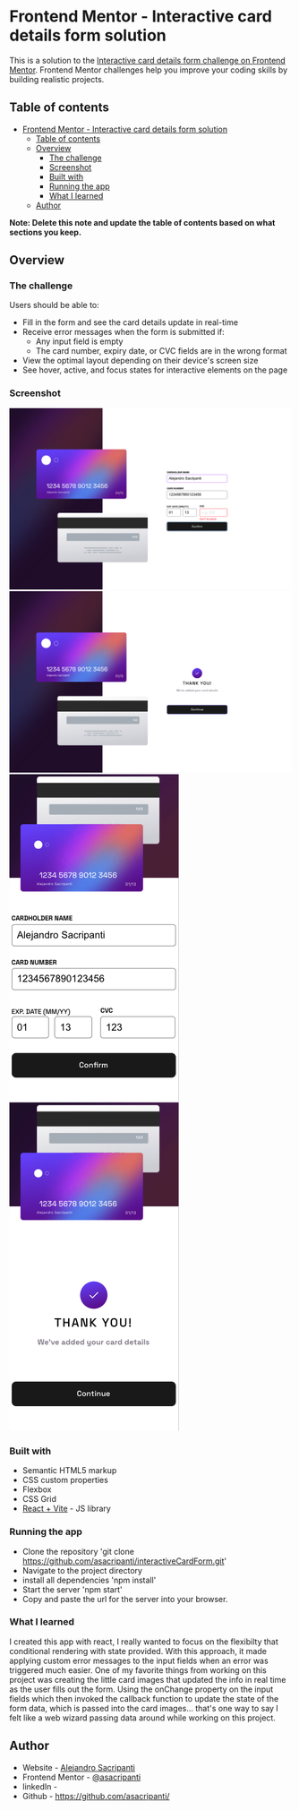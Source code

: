 # Frontend Mentor - Interactive card details form solution

This is a solution to the [Interactive card details form challenge on Frontend Mentor](https://www.frontendmentor.io/challenges/interactive-card-details-form-XpS8cKZDWw). Frontend Mentor challenges help you improve your coding skills by building realistic projects. 

## Table of contents

- [Frontend Mentor - Interactive card details form solution](#frontend-mentor---interactive-card-details-form-solution)
  - [Table of contents](#table-of-contents)
  - [Overview](#overview)
    - [The challenge](#the-challenge)
    - [Screenshot](#screenshot)
    - [Built with](#built-with)
    - [Running the app](#running-the-app)
    - [What I learned](#what-i-learned)
  - [Author](#author)

**Note: Delete this note and update the table of contents based on what sections you keep.**

## Overview

### The challenge

Users should be able to:

- Fill in the form and see the card details update in real-time
- Receive error messages when the form is submitted if:
  - Any input field is empty
  - The card number, expiry date, or CVC fields are in the wrong format
- View the optimal layout depending on their device's screen size
- See hover, active, and focus states for interactive elements on the page

### Screenshot

![Desktop view of form](images/desktopForm.png)
![Desktop view of form submission](images/desktopComplete.png)
![Mobile view of form](images/mobileForm.png)
![Mobile view of form submission](images/mobileComplete.png)


### Built with

- Semantic HTML5 markup
- CSS custom properties
- Flexbox
- CSS Grid
- [React + Vite](https://reactjs.org/) - JS library


### Running the app 

- Clone the repository 'git clone https://github.com/asacripanti/interactiveCardForm.git'
- Navigate to the project directory
- install all dependencies 'npm install'
- Start the server 'npm start'
- Copy and paste the url for the server into your browser. 


### What I learned

I created this app with react, I really wanted to focus on the flexibilty that conditional rendering with state provided. With this approach, it made applying custom error messages to the input fields when an error was triggered much easier. One of my favorite things from working on this project was creating the little card images that updated the info in real time as the user fills out the form. Using the onChange property on the input fields which then invoked the callback function to update the state of the form data, which is passed into the card images... that's one way to say I felt like a web wizard passing data around while working on this project. 


## Author

- Website - [Alejandro Sacripanti](https://asacripanti.github.io/portfolio/)
- Frontend Mentor - [@asacripanti](https://www.frontendmentor.io/profile/asacripanti)
- linkedIn - [](https://www.linkedin.com/in/alejandro-sacripanti-7abaa823a/)
- Github - https://github.com/asacripanti/

